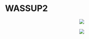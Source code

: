 # WASSUP2

<div align="center">
<img src="https://capsule-render.vercel.app/api?type=transparent&color=timeAuto&height=100&section=header&text=JungHoon Kim&fontSize=80" />
</div>

<br>

<div align="center">
<a href="https://www.notion.so/oreumi/6e4206d49d214e24919eafaeb6b6baca" target="_blank"><img src="https://img.shields.io/badge/Notion-000000?style=for-the-badge&logo=notion&logoColor=white"/></a>
</div>